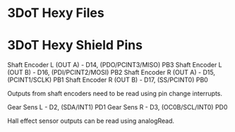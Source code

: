 # 3DoT Hexy Files 

# 3DoT Hexy Shield Pins 
Shaft Encoder L (OUT A) - D14, (PDO/PCINT3/MISO) PB3
Shaft Encoder L (OUT B) - D16, (PDI/PCINT2/MOSI) PB2
Shaft Encoder R (OUT A) - D15, (PCINT1/SCLK) PB1
Shaft Encoder R (OUT B) - D17, (SS/PCINT0) PB0

Outputs from shaft encoders need to be read using pin change interrupts. 

Gear Sens L - D2, (SDA/INT1) PD1
Gear Sens R - D3, (OC0B/SCL/INT0) PD0

Hall effect sensor outputs can be read using analogRead. 
